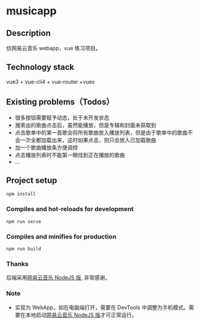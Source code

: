 # musicapp

## Description

仿网易云音乐 webapp，vue 练习项目。

## Technology stack

vue3 + vue-cli4 + vue-router +vuex

## Existing problems（Todos）

- 很多按钮需要赋予动态，处于未开发状态
- 搜索出的歌曲点击后，虽然能播放，但是专辑和封面未获取到
- 点击歌单中的某一首歌会将所有歌曲放入播放列表，但是由于歌单中的歌曲不会一次全都加载出来，这时如果点击，则只会放入已加载歌曲
- 加一个歌曲播放条方便调控
- 点击播放列表时不能第一眼找到正在播放的歌曲
- ...

## Project setup

```
npm install
```

### Compiles and hot-reloads for development

```
npm run serve
```

### Compiles and minifies for production

```
npm run build
```

### Thanks

后端采用[网易云音乐 NodeJS 版](https://neteasecloudmusicapi.vercel.app/#/), 非常感谢。

### Note

- 实现为 WebApp，如在电脑端打开，需要在 DevTools 中调整为手机模式。需要在本地启动[网易云音乐 NodeJS 版](https://neteasecloudmusicapi.vercel.app/#/)才可正常运行。
